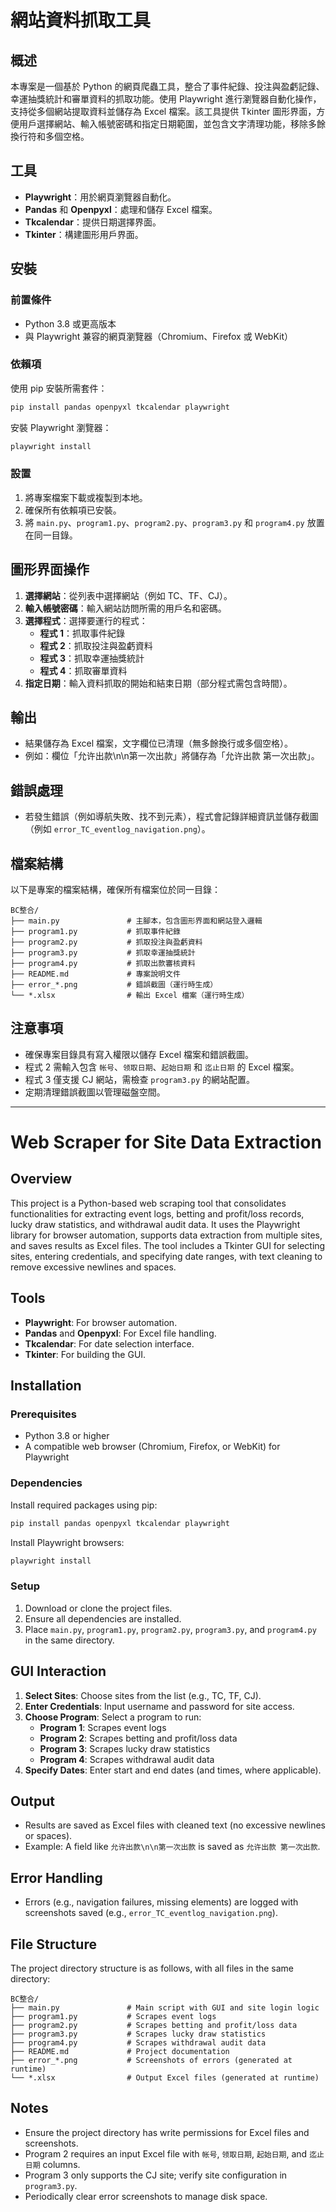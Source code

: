 # 網站資料抓取工具

## 概述

本專案是一個基於 Python 的網頁爬蟲工具，整合了事件紀錄、投注與盈虧記錄、幸運抽獎統計和審單資料的抓取功能。使用 Playwright 進行瀏覽器自動化操作，支持從多個網站提取資料並儲存為 Excel 檔案。該工具提供 Tkinter 圖形界面，方便用戶選擇網站、輸入帳號密碼和指定日期範圍，並包含文字清理功能，移除多餘換行符和多個空格。

## 工具

- **Playwright**：用於網頁瀏覽器自動化。
- **Pandas** 和 **Openpyxl**：處理和儲存 Excel 檔案。
- **Tkcalendar**：提供日期選擇界面。
- **Tkinter**：構建圖形用戶界面。

## 安裝

### 前置條件

- Python 3.8 或更高版本
- 與 Playwright 兼容的網頁瀏覽器（Chromium、Firefox 或 WebKit）

### 依賴項

使用 pip 安裝所需套件：

```bash
pip install pandas openpyxl tkcalendar playwright
```

安裝 Playwright 瀏覽器：

```bash
playwright install
```

### 設置

1. 將專案檔案下載或複製到本地。
2. 確保所有依賴項已安裝。
3. 將 `main.py`、`program1.py`、`program2.py`、`program3.py` 和 `program4.py` 放置在同一目錄。

## 圖形界面操作

1. **選擇網站**：從列表中選擇網站（例如 TC、TF、CJ）。
2. **輸入帳號密碼**：輸入網站訪問所需的用戶名和密碼。
3. **選擇程式**：選擇要運行的程式：
   - **程式 1**：抓取事件紀錄
   - **程式 2**：抓取投注與盈虧資料
   - **程式 3**：抓取幸運抽獎統計
   - **程式 4**：抓取審單資料
4. **指定日期**：輸入資料抓取的開始和結束日期（部分程式需包含時間）。

## 輸出

- 結果儲存為 Excel 檔案，文字欄位已清理（無多餘換行或多個空格）。
- 例如：欄位「允许出款\n\n第一次出款」將儲存為「允许出款 第一次出款」。

## 錯誤處理

- 若發生錯誤（例如導航失敗、找不到元素），程式會記錄詳細資訊並儲存截圖（例如 `error_TC_eventlog_navigation.png`）。

## 檔案結構

以下是專案的檔案結構，確保所有檔案位於同一目錄：

```plaintext
BC整合/
├── main.py               # 主腳本，包含圖形界面和網站登入邏輯
├── program1.py           # 抓取事件紀錄
├── program2.py           # 抓取投注與盈虧資料
├── program3.py           # 抓取幸運抽獎統計
├── program4.py           # 抓取出款審核資料
├── README.md             # 專案說明文件
├── error_*.png           # 錯誤截圖（運行時生成）
└── *.xlsx                # 輸出 Excel 檔案（運行時生成）
```

## 注意事項

- 確保專案目錄具有寫入權限以儲存 Excel 檔案和錯誤截圖。
- 程式 2 需輸入包含 `帐号`、`领取日期`、`起始日期` 和 `迄止日期` 的 Excel 檔案。
- 程式 3 僅支援 CJ 網站，需檢查 `program3.py` 的網站配置。
- 定期清理錯誤截圖以管理磁盤空間。


---

# Web Scraper for Site Data Extraction

## Overview

This project is a Python-based web scraping tool that consolidates functionalities for extracting event logs, betting and profit/loss records, lucky draw statistics, and withdrawal audit data. It uses the Playwright library for browser automation, supports data extraction from multiple sites, and saves results as Excel files. The tool includes a Tkinter GUI for selecting sites, entering credentials, and specifying date ranges, with text cleaning to remove excessive newlines and spaces.

## Tools

- **Playwright**: For browser automation.
- **Pandas** and **Openpyxl**: For Excel file handling.
- **Tkcalendar**: For date selection interface.
- **Tkinter**: For building the GUI.

## Installation

### Prerequisites

- Python 3.8 or higher
- A compatible web browser (Chromium, Firefox, or WebKit) for Playwright

### Dependencies

Install required packages using pip:

```bash
pip install pandas openpyxl tkcalendar playwright
```

Install Playwright browsers:

```bash
playwright install
```

### Setup

1. Download or clone the project files.
2. Ensure all dependencies are installed.
3. Place `main.py`, `program1.py`, `program2.py`, `program3.py`, and `program4.py` in the same directory.

## GUI Interaction

1. **Select Sites**: Choose sites from the list (e.g., TC, TF, CJ).
2. **Enter Credentials**: Input username and password for site access.
3. **Choose Program**: Select a program to run:
   - **Program 1**: Scrapes event logs
   - **Program 2**: Scrapes betting and profit/loss data
   - **Program 3**: Scrapes lucky draw statistics
   - **Program 4**: Scrapes withdrawal audit data
4. **Specify Dates**: Enter start and end dates (and times, where applicable).

## Output

- Results are saved as Excel files with cleaned text (no excessive newlines or spaces).
- Example: A field like `允许出款\n\n第一次出款` is saved as `允许出款 第一次出款`.

## Error Handling

- Errors (e.g., navigation failures, missing elements) are logged with screenshots saved (e.g., `error_TC_eventlog_navigation.png`).

## File Structure

The project directory structure is as follows, with all files in the same directory:

```plaintext
BC整合/
├── main.py               # Main script with GUI and site login logic
├── program1.py           # Scrapes event logs
├── program2.py           # Scrapes betting and profit/loss data
├── program3.py           # Scrapes lucky draw statistics
├── program4.py           # Scrapes withdrawal audit data
├── README.md             # Project documentation
├── error_*.png           # Screenshots of errors (generated at runtime)
└── *.xlsx                # Output Excel files (generated at runtime)
```

## Notes

- Ensure the project directory has write permissions for Excel files and screenshots.
- Program 2 requires an input Excel file with `帐号`, `领取日期`, `起始日期`, and `迄止日期` columns.
- Program 3 only supports the CJ site; verify site configuration in `program3.py`.
- Periodically clear error screenshots to manage disk space.
